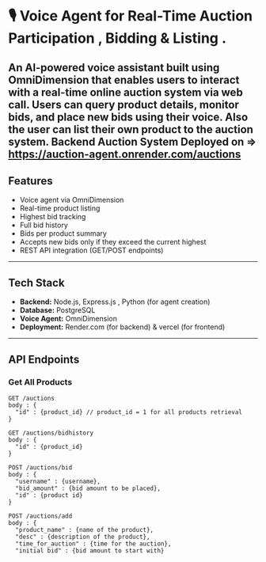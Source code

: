# 🎙️ Voice Agent for Real-Time Auction Participation , Bidding & Listing .

An AI-powered voice assistant built using OmniDimension that enables users to interact with a real-time online auction system via web call. Users can query product details, monitor bids, and place new bids using their voice. Also the user can list their own product to the auction system.
Backend Auction System Deployed on => https://auction-agent.onrender.com/auctions
---

##  Features

-  Voice agent via OmniDimension
-  Real-time product listing
-  Highest bid tracking
-  Full bid history 
-  Bids per product summary
-  Accepts new bids only if they exceed the current highest
-  REST API integration (GET/POST endpoints)

---

##  Tech Stack

- **Backend:** Node.js, Express.js , Python (for agent creation)
- **Database:** PostgreSQL
- **Voice Agent:** OmniDimension
- **Deployment:** Render.com (for backend) & vercel (for frontend)

---

##  API Endpoints

### Get All Products
```
GET /auctions
body : {
  "id" : {product_id} // product_id = 1 for all products retrieval
}
```
```
GET /auctions/bidhistory
body : {
  "id" : {product_id}
}
```
```
POST /auctions/bid
body : {
  "username" : {username},
  "bid_amount" : {bid amount to be placed},
  "id" : {product id}
}
```
```
POST /auctions/add
body : {
  "product_name" : {name of the product},
  "desc" : {description of the product},
  "time_for_auction" : {time for the auction},
  "initial bid" : {bid amount to start with}


